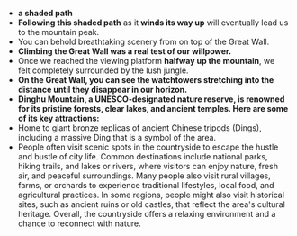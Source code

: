 - **a shaded path**
- **Following this shaded path** as it **winds its way up** will eventually lead us to the mountain peak.
- You can behold breathtaking scenery from on top of the Great Wall.
- **Climbing the Great Wall was a real test of our willpower.**
- Once we reached the viewing platform **halfway up the mountain**, we felt completely surrounded by the lush jungle.
- **On the Great Wall, you can see the watchtowers stretching into the distance until they disappear in our horizon.**
- **Dinghu Mountain, a UNESCO-designated nature reserve, is renowned for its pristine forests, clear lakes, and ancient temples. Here are some of its key attractions:**
- Home to giant bronze replicas of ancient Chinese tripods (Dings), including a massive Ding that is a symbol of the area.
- People often visit scenic spots in the countryside to escape the hustle and bustle of city life. Common destinations include national parks, hiking trails, and lakes or rivers, where visitors can enjoy nature, fresh air, and peaceful surroundings. Many people also visit rural villages, farms, or orchards to experience traditional lifestyles, local food, and agricultural practices. In some regions, people might also visit historical sites, such as ancient ruins or old castles, that reflect the area's cultural heritage. Overall, the countryside offers a relaxing environment and a chance to reconnect with nature.